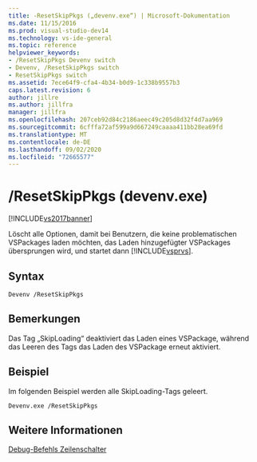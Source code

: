 ```yaml
---
title: -ResetSkipPkgs („devenv.exe“) | Microsoft-Dokumentation
ms.date: 11/15/2016
ms.prod: visual-studio-dev14
ms.technology: vs-ide-general
ms.topic: reference
helpviewer_keywords:
- /ResetSkipPkgs Devenv switch
- Devenv, /ResetSkipPkgs switch
- ResetSkipPkgs switch
ms.assetid: 7ece64f9-cfa4-4b34-b0d9-1c338b9557b3
caps.latest.revision: 6
author: jillre
ms.author: jillfra
manager: jillfra
ms.openlocfilehash: 207ceb92d84c2186aeec49c205d8d32f4d7aa969
ms.sourcegitcommit: 6cfffa72af599a9d667249caaaa411bb28ea69fd
ms.translationtype: MT
ms.contentlocale: de-DE
ms.lasthandoff: 09/02/2020
ms.locfileid: "72665577"
---
```

# <a name="resetskippkgs-devenvexe"></a>/ResetSkipPkgs (devenv.exe)
[!INCLUDE[vs2017banner](../../includes/vs2017banner.md)]

Löscht alle Optionen, damit bei Benutzern, die keine problematischen VSPackages laden möchten, das Laden hinzugefügter VSPackages übersprungen wird, und startet dann [!INCLUDE[vsprvs](../../includes/vsprvs-md.md)].

## <a name="syntax"></a>Syntax

```
Devenv /ResetSkipPkgs
```

## <a name="remarks"></a>Bemerkungen
 Das Tag „SkipLoading“ deaktiviert das Laden eines VSPackage, während das Leeren des Tags das Laden des VSPackage erneut aktiviert.

## <a name="example"></a>Beispiel
 Im folgenden Beispiel werden alle SkipLoading-Tags geleert.

```
Devenv.exe /ResetSkipPkgs
```

## <a name="see-also"></a>Weitere Informationen
 [Debug-Befehls Zeilenschalter](../../ide/reference/devenv-command-line-switches.md)
